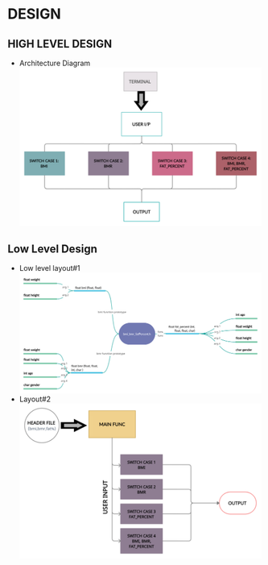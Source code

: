 # DESIGN

## HIGH LEVEL DESIGN 
*  Architecture Diagram
![Architecture](https://github.com/AdityaBakshi5/Mini_Project_LTTS/blob/main/2_Design/HLD_1.jpg)

## Low Level Design 

*  Low level layout#1 
![FeaturesLevelStructuralDiagram](https://github.com/AdityaBakshi5/Mini_Project_LTTS/blob/main/2_Design/LLD_1.jpg)
*  Layout#2 
![FeaturesBehaviouralDiagram](https://github.com/AdityaBakshi5/Mini_Project_LTTS/blob/main/2_Design/LLD_2.jpg)
